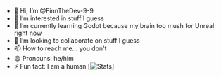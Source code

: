 - 👋 Hi, I’m @FinnTheDev-9-9
- 👀 I’m interested in stuff I guess
- 🌱 I’m currently learning Godot because my brain too mush for Unreal right now
- 💞️ I’m looking to collaborate on stuff I guess
- 📫 How to reach me... you don't
- 😄 Pronouns: he/him
- ⚡ Fun fact: I am a human
  [![Stats](https://github-readme-stats.vercel.app/api?username=finnthedev-9-9)]

<!---
FinnTheDev-9-9/FinnTheDev-9-9 is a ✨ special ✨ repository because its `README.md` (this file) appears on your GitHub profile.
You can click the Preview link to take a look at your changes.
--->
